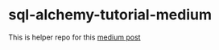 # sql-alchemy-tutorial-medium

This is helper repo for this [medium post](https://medium.com/@lejczak.learn/sqlalchemy-tutorial-pt-1-a5d0967eeb07)
